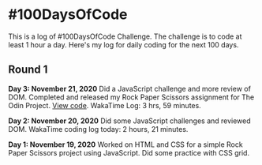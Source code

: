 # #100DaysOfCode

This is a log of #100DaysOfCode Challenge. The challenge is to code at least 1 hour a day. Here's my log for daily coding for the next 100 days.

## Round 1

**Day 3: November 21, 2020**
Did a JavaScript challenge and more review of DOM. Completed and released my Rock Paper Scissors assignment for The Odin Project. [View code](https://github.com/voidteddy/rockpaperscissors). WakaTime Log: 3 hrs, 59 minutes.

**Day 2: November 20, 2020**
Did some JavaScript challenges and reviewed DOM. WakaTime coding log today: 2 hours, 21 minutes.

**Day 1: November 19, 2020**
Worked on HTML and CSS for a simple Rock Paper Scissors project using JavaScript. Did some practice with CSS grid.
